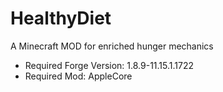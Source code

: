 # HealthyDiet
A Minecraft MOD for enriched hunger mechanics

* Required Forge Version: 1.8.9-11.15.1.1722
* Required Mod: AppleCore

